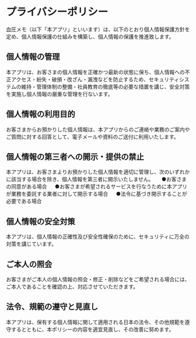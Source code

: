 # プライバシーポリシー

  血圧メモ（以下「本アプリ」といいます）は、以下のとおり個人情報保護方針を定め、個人情報保護の仕組みを構築し、個人情報の保護を推進致します。

## 個人情報の管理

  本アプリは、お客さまの個人情報を正確かつ最新の状態に保ち、個人情報への不正アクセス・紛失・破損・改ざん・漏洩などを防止するため、セキュリティシステムの維持・管理体制の整備・社員教育の徹底等の必要な措置を講じ、安全対策を実施し個人情報の厳重な管理を行ないます。

## 個人情報の利用目的

  お客さまからお預かりした個人情報は、本アプリからのご連絡や業務のご案内やご質問に対する回答として、電子メールや資料のご送付に利用いたします。

## 個人情報の第三者への開示・提供の禁止

  本アプリは、お客さまよりお預かりした個人情報を適切に管理し、次のいずれかに該当する場合を除き、個人情報を第三者に開示いたしません。
　 ●お客さまの同意がある場合
　 ●お客さまが希望されるサービスを行なうために本アプリが業務を委託する業者に対して開示する場合
　 ●法令に基づき開示することが必要である場合

## 個人情報の安全対策

  本アプリは、個人情報の正確性及び安全性確保のために、セキュリティに万全の対策を講じています。

## ご本人の照会

  お客さまがご本人の個人情報の照会・修正・削除などをご希望される場合には、ご本人であることを確認の上、対応させていただきます。

## 法令、規範の遵守と見直し

  本アプリは、保有する個人情報に関して適用される日本の法令、その他規範を遵守するとともに、本ポリシーの内容を適宜見直し、その改善に努めます。